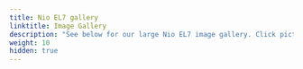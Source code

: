 ```yaml
---
title: Nio EL7 gallery
linktitle: Image Gallery
description: "See below for our large Nio EL7 image gallery. Click pictures for high-resolution versions."
weight: 10
hidden: true
---
```

<!-- markdownlint-disable MD033 -->
<object type="image/svg+xml" data="../modelnavigation.svg"></object>
<div class="pswp-gallery pswp-grid-container" id ="my-gallery">
<div class="pswp-grid-item">
<a href="https://media.evkx.net/multimedia/models/nio/el7/el7/exterior_1.jpeg"
data-pswp-src="https://media.evkx.net/multimedia/models/nio/el7/el7/exterior_1.jpeg"
data-pswp-width="2880"
data-pswp-height="1792" 
target="_blank">
<img src="https://media.evkx.net/multimedia/models/nio/el7/el7/exterior_1_xst.jpeg" alt="Nio EL7" width="200px" height="0px" />
</a>
</div>
<div class="pswp-grid-item">
<a href="https://media.evkx.net/multimedia/models/nio/el7/el7/exterior_2.jpeg"
data-pswp-src="https://media.evkx.net/multimedia/models/nio/el7/el7/exterior_2.jpeg"
data-pswp-width="2880"
data-pswp-height="1792" 
target="_blank">
<img src="https://media.evkx.net/multimedia/models/nio/el7/el7/exterior_2_xst.jpeg" alt="Nio EL7" width="200px" height="0px" />
</a>
</div>
<div class="pswp-grid-item">
<a href="https://media.evkx.net/multimedia/models/nio/el7/el7/exterior_3.jpeg"
data-pswp-src="https://media.evkx.net/multimedia/models/nio/el7/el7/exterior_3.jpeg"
data-pswp-width="2880"
data-pswp-height="1792" 
target="_blank">
<img src="https://media.evkx.net/multimedia/models/nio/el7/el7/exterior_3_xst.jpeg" alt="Nio EL7" width="200px" height="0px" />
</a>
</div>
<div class="pswp-grid-item">
<a href="https://media.evkx.net/multimedia/models/nio/el7/el7/exterior_4.jpeg"
data-pswp-src="https://media.evkx.net/multimedia/models/nio/el7/el7/exterior_4.jpeg"
data-pswp-width="2880"
data-pswp-height="1620" 
target="_blank">
<img src="https://media.evkx.net/multimedia/models/nio/el7/el7/exterior_4_xst.jpeg" alt="Nio EL7" width="200px" height="0px" />
</a>
</div>
<div class="pswp-grid-item">
<a href="https://media.evkx.net/multimedia/models/nio/el7/el7/frontseats_1.jpg"
data-pswp-src="https://media.evkx.net/multimedia/models/nio/el7/el7/frontseats_1.jpg"
data-pswp-width="2880"
data-pswp-height="1792" 
target="_blank">
<img src="https://media.evkx.net/multimedia/models/nio/el7/el7/frontseats_1_xst.jpg" alt="Nio EL7" width="200px" height="0px" />
</a>
</div>
<div class="pswp-grid-item">
<a href="https://media.evkx.net/multimedia/models/nio/el7/el7/frontseats_2.jpg"
data-pswp-src="https://media.evkx.net/multimedia/models/nio/el7/el7/frontseats_2.jpg"
data-pswp-width="2400"
data-pswp-height="1280" 
target="_blank">
<img src="https://media.evkx.net/multimedia/models/nio/el7/el7/frontseats_2_xst.jpg" alt="Nio EL7" width="200px" height="0px" />
</a>
</div>
<div class="pswp-grid-item">
<a href="https://media.evkx.net/multimedia/models/nio/el7/el7/headlights_1.jpg"
data-pswp-src="https://media.evkx.net/multimedia/models/nio/el7/el7/headlights_1.jpg"
data-pswp-width="2880"
data-pswp-height="1792" 
target="_blank">
<img src="https://media.evkx.net/multimedia/models/nio/el7/el7/headlights_1_xst.jpg" alt="Nio EL7" width="200px" height="0px" />
</a>
</div>
<div class="pswp-grid-item">
<a href="https://media.evkx.net/multimedia/models/nio/el7/el7/interior_1.jpg"
data-pswp-src="https://media.evkx.net/multimedia/models/nio/el7/el7/interior_1.jpg"
data-pswp-width="2880"
data-pswp-height="1792" 
target="_blank">
<img src="https://media.evkx.net/multimedia/models/nio/el7/el7/interior_1_xst.jpg" alt="Nio EL7" width="200px" height="0px" />
</a>
</div>
<div class="pswp-grid-item">
<a href="https://media.evkx.net/multimedia/models/nio/el7/el7/main_1.jpg"
data-pswp-src="https://media.evkx.net/multimedia/models/nio/el7/el7/main_1.jpg"
data-pswp-width="2880"
data-pswp-height="1792" 
target="_blank">
<img src="https://media.evkx.net/multimedia/models/nio/el7/el7/main_1_xst.jpg" alt="Nio EL7" width="200px" height="0px" />
</a>
</div>
<div class="pswp-grid-item">
<a href="https://media.evkx.net/multimedia/models/nio/el7/el7/screens_1.jpg"
data-pswp-src="https://media.evkx.net/multimedia/models/nio/el7/el7/screens_1.jpg"
data-pswp-width="2880"
data-pswp-height="1792" 
target="_blank">
<img src="https://media.evkx.net/multimedia/models/nio/el7/el7/screens_1_xst.jpg" alt="Nio EL7" width="200px" height="0px" />
</a>
</div>
<div class="pswp-grid-item">
<a href="https://media.evkx.net/multimedia/models/nio/el7/el7/trailer_1.jpg"
data-pswp-src="https://media.evkx.net/multimedia/models/nio/el7/el7/trailer_1.jpg"
data-pswp-width="2880"
data-pswp-height="1400" 
target="_blank">
<img src="https://media.evkx.net/multimedia/models/nio/el7/el7/trailer_1_xst.jpg" alt="Nio EL7" width="200px" height="0px" />
</a>
</div>
<div class="pswp-grid-item">
<a href="https://media.evkx.net/multimedia/models/nio/el7/el7/trunk_1.jpg"
data-pswp-src="https://media.evkx.net/multimedia/models/nio/el7/el7/trunk_1.jpg"
data-pswp-width="2880"
data-pswp-height="1792" 
target="_blank">
<img src="https://media.evkx.net/multimedia/models/nio/el7/el7/trunk_1_xst.jpg" alt="Nio EL7" width="200px" height="0px" />
</a>
</div>
</div>
<script type="module">
  import PhotoSwipeLightbox from '/js/photoswipe-lightbox.esm.js';
    const lightbox = new PhotoSwipeLightbox({
       gallery: '#my-gallery',
        children: 'a',
        pswpModule: () => import('/js/photoswipe.esm.js')
    });
lightbox.init();
</script>
